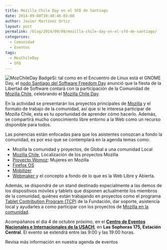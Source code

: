 ```yaml
---
title: Mozilla Chile Day en el SFD de Santiago
date: 2014-09-08T10:48:48-03:00
author: Javier Martínez Ortiz
layout: post
permalink: /blog/2014/09/08/mozilla-chile-day-en-el-sfd-de-santiago/
categories:
  - Comunidad
  - Eventos
tags:
  - MozChileDay
  - SFD
---
```

<img class="alignright size-medium wp-image-774" src="/images/2014/08/mozchileday1-252x121.png" alt="MozChileDay Badge" width="252" height="121" data-id="774" srcset="/images/2014/08/mozchileday1-252x121.png 252w, /images/2014/08/mozchileday1-600x288.png 600w, /images/2014/08/mozchileday1.png 800w" sizes="(max-width: 252px) 100vw, 252px" />Sí: tal como en el Encuentro de Linux está el GNOME Day, el <a href="http://www.softwarefreedomday.cl/noticias/2014/09/03/celebra-con-nosotros-mozilla-chile-day-en-el-sfd-2014/www.softwarefreedomday.cl" target="_blank">nodo Santiago del Software Freedom Day</a> anunció que la fiesta de la Libertad de Software contará con la participación de la Comunidad de <a href="https://www.mozilla.org/en-US/contact/communities/chile/" target="_blank">Mozilla Chile</a>, celebrando el <a href="https://reps.mozilla.org/e/software-freedom-day-santiago-de-chile-2014/" target="_blank">Mozilla Chile Day</a>.<!--more-->

En la actividad se presentarán los proyectos principales de <a href="https://mozilla.org/" target="_blank">Mozilla</a> y el formato de trabajo de la comunidad, así que si te interesa participar de Mozilla Chile, esta es tu oportunidad de aprender cómo hacerlo. Además, se compartirá mucho conocimiento libre entorno a la Web como un recurso disponible para todos.

Las ponencias están enfocadas para que los asistentes conozcan a fondo la comunidad, es por eso que se contemplará en la agenda temas como:

  * Mozilla la comunidad y proyectos, de Global a una comunidad Local
  * <a href="https://www.mozillachile.cl/" target="_blank">Mozilla Chile</a>, Localización de los proyectos Mozilla
  * <a href="https://www.womoz.org/blog/" target="_blank">Proyecto Womoz</a>: Mujeres en Mozilla
  * <a href="https://www.mozilla.org/es-CL/firefox/os/?utm_source=firefoxos-com&utm_medium=referral" target="_blank">Firefox OS</a>
  * <a href="https://www.facebook.com/groups/mobilizerchile/" target="_blank">Mobilizer</a>
  * <a href="https://webmaker.org/" target="_blank">Webmaker </a>y el concepto a fondo de lo que es la Web Libre y Abierta.

Además, se dispondrá de un stand destinado especialmente a las demos de los dispositivos móviles y tablets que disponen actualmente los miembros de la comunidad, quiénes están trabajando en proyectos como el programa <a href="https://wiki.mozilla.org/FirefoxOS/TCP" target="_blank">Tablet Contribution Program (TCP)</a> de la Fundación, dar soporte, asistencia local y ayudarles a como participar con los proyectos de <a href="https://www.mozilla.org/es-CL/contribute/" target="_blank">Mozilla en la comunidad</a>.

Acompáñanos el día 4 de octubre próximo, en el **<a title="Revisa el mapa" href="https://www.google.cl/maps/place/Las+Sophoras+175,+Universidad+de+Santiago+de+Chile,+Estaci%C3%B3n+Central,+Regi%C3%B3n+Metropolitana/@-33.4458927,-70.6836326,17z/data=!4m2!3m1!1s0x9662c45984217acb:0xf9a664fe11023b01" target="_blank">Centro de Eventos Nacionales e Internacionales de la USACH</a>**, en **Las Sophoras 175, Estación Central**. El evento se extendrá entre las 9:00 y las 19:00 horas.

Revisa más información en nuestra agenda de eventos